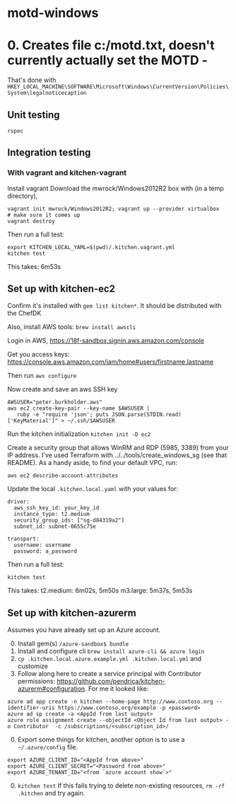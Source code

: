 # motd-windows

# 0. Creates file c:/motd.txt, doesn't currently actually set the MOTD -

That's done with `HKEY_LOCAL_MACHINE\SOFTWARE\Microsoft\Windows\CurrentVersion\Policies\System\legalnoticecaption`

## Unit testing

`rspec`

## Integration testing

### With vagrant and kitchen-vagrant

Install vagrant
Download the mwrock/Windows2012R2 box with (in a temp directory),

```
vagrant init mwrock/Windows2012R2; vagrant up --provider virtualbox
# make sure it comes up
vagrant destroy
```

Then run a full test:

```
export KITCHEN_LOCAL_YAML=$(pwd)/.kitchen.vagrant.yml
kitchen test
```

This takes: 6m53s

## Set up with kitchen-ec2

Confirm it's installed with `gem list kitchen*`. It should be distributed with the ChefDK

Also, install  AWS tools: `brew install awscli`

Login in AWS, https://18f-sandbox.signin.aws.amazon.com/console

Get you access keys: https://console.aws.amazon.com/iam/home#users/firstname.lastname

Then run `aws configure`

Now create and save an aws SSH key

```
AWSUSER="peter.burkholder.aws"
aws ec2 create-key-pair --key-name $AWSUSER |
   ruby -e "require 'json'; puts JSON.parse(STDIN.read)['KeyMaterial']" > ~/.ssh/$AWSUSER
```

Run the kitchen initialization `kitchen init -D ec2`

Create a security group that allows WinRM and RDP (5985, 3389) from your IP address. I've used Terraform with ../../tools/create_windows_sg (see that README). As a handy aside, to find your default VPC, run:

```
aws ec2 describe-account-attributes
```

Update the local `.kitchen.local.yaml` with your values for:

```
driver:
  aws_ssh_key_id: your_key_id
  instance_type: t2.medium
  security_group_ids: ["sg-d84319a2"]
  subnet_id: subnet-0655c75e

transport:
  username: username
  password: a_password
```

Then run a full test:

```
kitchen test
```

This takes:
  t2.medium: 6m02s, 5m50s
  m3.large: 5m37s, 5m53s


## Set up with kitchen-azurerm

Assumes you have already set up an Azure account.

0. Install gem(s) `/azure-sandbox$ bundle`
0. Install and configure cli `brew install azure-cli && azure login`
0. `cp .kitchen.local.azure.example.yml .kitchen.local.yml` and customize
0. Follow along here to create a service principal with Contributor permissions: https://github.com/pendrica/kitchen-azurerm#configuration.  For me it looked like:
```
azure ad app create -n kitchen --home-page http://www.contoso.org --identifier-uris https://www.contoso.org/example -p <password>
azure ad sp create -a <AppId from last output>
azure role assignment create --objectId <Object Id from last output> -o Contributor  -c /subscriptions/<subscription_id>/
```
0. Export some things for kitchen, another option is to use a `~/.azure/config` file.
```
export AZURE_CLIENT_ID="<AppId from above>"
export AZURE_CLIENT_SECRET="<Password from above>"
export AZURE_TENANT_ID="<from `azure account show`>"
```

0. `kitchen test`  If this fails trying to delete non-existing resources, `rm -rf .kitchen` and try again.
